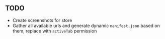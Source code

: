 ## TODO

- Create screenshots for store
- Gather all available urls and generate dynamic `manifest.json` based on them, replace with `activeTab` permission

